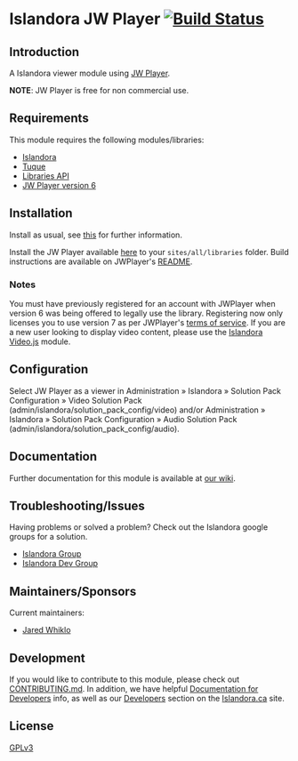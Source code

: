# Islandora JW Player [![Build Status](https://travis-ci.org/Islandora/islandora_jwplayer.png?branch=7.x)](https://travis-ci.org/Islandora/islandora_jwplayer)

## Introduction

A Islandora viewer module using [JW Player](http://www.jwplayer.com/).

**NOTE**: JW Player is free for non commercial use.

## Requirements

This module requires the following modules/libraries:

* [Islandora](https://github.com/islandora/islandora)
* [Tuque](https://github.com/islandora/tuque)
* [Libraries API](https://drupal.org/project/libraries)
* [JW Player version 6](https://github.com/jwplayer/jwplayer/releases/tag/v6.12.0)

## Installation

Install as usual, see [this](https://drupal.org/documentation/install/modules-themes/modules-7) for further information.

Install the JW Player available [here](https://github.com/jwplayer/jwplayer/releases/tag/v6.12.0) to your `sites/all/libraries` folder.  Build instructions are available on JWPlayer's [README](https://github.com/jwplayer/jwplayer#build-instructions).

### Notes

You must have previously registered for an account with JWPlayer when version 6 was being offered to legally use the library.  Registering now only licenses you to use version 7 as per JWPlayer's [terms of service](https://www.jwplayer.com/tos/).  If you are a new user looking to display video content, please use the [Islandora Video.js](https://github.com/Islandora/islandora_videojs) module.

## Configuration

Select JW Player as a viewer in Administration » Islandora » Solution Pack Configuration » Video Solution Pack (admin/islandora/solution_pack_config/video) and/or Administration » Islandora » Solution Pack Configuration » Audio Solution Pack (admin/islandora/solution_pack_config/audio).

## Documentation

Further documentation for this module is available at [our wiki](https://wiki.duraspace.org/display/ISLANDORA/Islandora+JWPlayer).

## Troubleshooting/Issues

Having problems or solved a problem? Check out the Islandora google groups for a solution.

* [Islandora Group](https://groups.google.com/forum/?hl=en&fromgroups#!forum/islandora)
* [Islandora Dev Group](https://groups.google.com/forum/?hl=en&fromgroups#!forum/islandora-dev)

## Maintainers/Sponsors

Current maintainers:

* [Jared Whiklo](https://github.com/whikloj)

## Development

If you would like to contribute to this module, please check out [CONTRIBUTING.md](CONTRIBUTING.md). In addition, we have helpful [Documentation for Developers](https://github.com/Islandora/islandora/wiki#wiki-documentation-for-developers) info, as well as our [Developers](http://islandora.ca/developers) section on the [Islandora.ca](http://islandora.ca) site.

## License

[GPLv3](http://www.gnu.org/licenses/gpl-3.0.txt)

